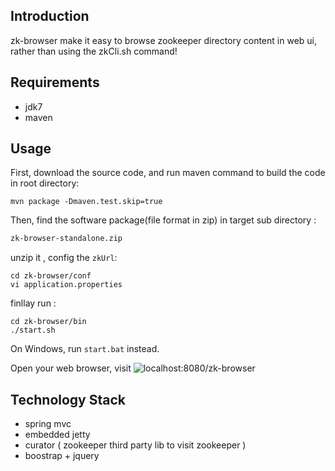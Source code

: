 ## Introduction

zk-browser make it easy to browse zookeeper directory content in web ui, rather than using the zkCli.sh command!

## Requirements

- jdk7
- maven

## Usage

First, download the source code, and run maven command to build the code in root directory:

```
mvn package -Dmaven.test.skip=true
```

Then, find the software package(file format in zip) in target sub directory :

```bash
zk-browser-standalone.zip
```

unzip it , config the `zkUrl`:

```
cd zk-browser/conf
vi application.properties
```

finllay run :

```
cd zk-browser/bin
./start.sh
```

On Windows, run `start.bat` instead.

Open your web browser, visit ![localhost:8080/zk-browser](localhost:8080/zk-browser)

## Technology Stack

- spring mvc
- embedded jetty
- curator ( zookeeper third party lib to visit zookeeper )
- boostrap + jquery
